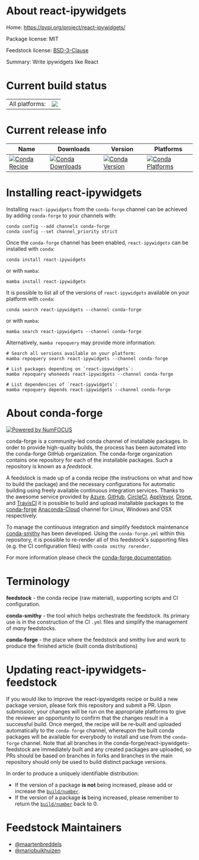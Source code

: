 About react-ipywidgets
======================

Home: https://pypi.org/project/react-ipywidgets/

Package license: MIT

Feedstock license: [BSD-3-Clause](https://github.com/conda-forge/react-ipywidgets-feedstock/blob/main/LICENSE.txt)

Summary: Write ipywidgets like React

Current build status
====================


<table><tr><td>All platforms:</td>
    <td>
      <a href="https://dev.azure.com/conda-forge/feedstock-builds/_build/latest?definitionId=16682&branchName=main">
        <img src="https://dev.azure.com/conda-forge/feedstock-builds/_apis/build/status/react-ipywidgets-feedstock?branchName=main">
      </a>
    </td>
  </tr>
</table>

Current release info
====================

| Name | Downloads | Version | Platforms |
| --- | --- | --- | --- |
| [![Conda Recipe](https://img.shields.io/badge/recipe-react--ipywidgets-green.svg)](https://anaconda.org/conda-forge/react-ipywidgets) | [![Conda Downloads](https://img.shields.io/conda/dn/conda-forge/react-ipywidgets.svg)](https://anaconda.org/conda-forge/react-ipywidgets) | [![Conda Version](https://img.shields.io/conda/vn/conda-forge/react-ipywidgets.svg)](https://anaconda.org/conda-forge/react-ipywidgets) | [![Conda Platforms](https://img.shields.io/conda/pn/conda-forge/react-ipywidgets.svg)](https://anaconda.org/conda-forge/react-ipywidgets) |

Installing react-ipywidgets
===========================

Installing `react-ipywidgets` from the `conda-forge` channel can be achieved by adding `conda-forge` to your channels with:

```
conda config --add channels conda-forge
conda config --set channel_priority strict
```

Once the `conda-forge` channel has been enabled, `react-ipywidgets` can be installed with `conda`:

```
conda install react-ipywidgets
```

or with `mamba`:

```
mamba install react-ipywidgets
```

It is possible to list all of the versions of `react-ipywidgets` available on your platform with `conda`:

```
conda search react-ipywidgets --channel conda-forge
```

or with `mamba`:

```
mamba search react-ipywidgets --channel conda-forge
```

Alternatively, `mamba repoquery` may provide more information:

```
# Search all versions available on your platform:
mamba repoquery search react-ipywidgets --channel conda-forge

# List packages depending on `react-ipywidgets`:
mamba repoquery whoneeds react-ipywidgets --channel conda-forge

# List dependencies of `react-ipywidgets`:
mamba repoquery depends react-ipywidgets --channel conda-forge
```


About conda-forge
=================

[![Powered by
NumFOCUS](https://img.shields.io/badge/powered%20by-NumFOCUS-orange.svg?style=flat&colorA=E1523D&colorB=007D8A)](https://numfocus.org)

conda-forge is a community-led conda channel of installable packages.
In order to provide high-quality builds, the process has been automated into the
conda-forge GitHub organization. The conda-forge organization contains one repository
for each of the installable packages. Such a repository is known as a *feedstock*.

A feedstock is made up of a conda recipe (the instructions on what and how to build
the package) and the necessary configurations for automatic building using freely
available continuous integration services. Thanks to the awesome service provided by
[Azure](https://azure.microsoft.com/en-us/services/devops/), [GitHub](https://github.com/),
[CircleCI](https://circleci.com/), [AppVeyor](https://www.appveyor.com/),
[Drone](https://cloud.drone.io/welcome), and [TravisCI](https://travis-ci.com/)
it is possible to build and upload installable packages to the
[conda-forge](https://anaconda.org/conda-forge) [Anaconda-Cloud](https://anaconda.org/)
channel for Linux, Windows and OSX respectively.

To manage the continuous integration and simplify feedstock maintenance
[conda-smithy](https://github.com/conda-forge/conda-smithy) has been developed.
Using the ``conda-forge.yml`` within this repository, it is possible to re-render all of
this feedstock's supporting files (e.g. the CI configuration files) with ``conda smithy rerender``.

For more information please check the [conda-forge documentation](https://conda-forge.org/docs/).

Terminology
===========

**feedstock** - the conda recipe (raw material), supporting scripts and CI configuration.

**conda-smithy** - the tool which helps orchestrate the feedstock.
                   Its primary use is in the construction of the CI ``.yml`` files
                   and simplify the management of *many* feedstocks.

**conda-forge** - the place where the feedstock and smithy live and work to
                  produce the finished article (built conda distributions)


Updating react-ipywidgets-feedstock
===================================

If you would like to improve the react-ipywidgets recipe or build a new
package version, please fork this repository and submit a PR. Upon submission,
your changes will be run on the appropriate platforms to give the reviewer an
opportunity to confirm that the changes result in a successful build. Once
merged, the recipe will be re-built and uploaded automatically to the
`conda-forge` channel, whereupon the built conda packages will be available for
everybody to install and use from the `conda-forge` channel.
Note that all branches in the conda-forge/react-ipywidgets-feedstock are
immediately built and any created packages are uploaded, so PRs should be based
on branches in forks and branches in the main repository should only be used to
build distinct package versions.

In order to produce a uniquely identifiable distribution:
 * If the version of a package **is not** being increased, please add or increase
   the [``build/number``](https://docs.conda.io/projects/conda-build/en/latest/resources/define-metadata.html#build-number-and-string).
 * If the version of a package **is** being increased, please remember to return
   the [``build/number``](https://docs.conda.io/projects/conda-build/en/latest/resources/define-metadata.html#build-number-and-string)
   back to 0.

Feedstock Maintainers
=====================

* [@maartenbreddels](https://github.com/maartenbreddels/)
* [@mariobuikhuizen](https://github.com/mariobuikhuizen/)

